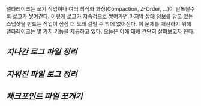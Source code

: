 델타레이크는 쓰기 작업이나 여러 최적화 과정(Compaction, Z-Order, ...)이 반복될수록 로그가 쌓여간다. 이렇게 로그가 지속적으로 쌓여가면 마지막 상태 정보를 담고 있는 스냅샷을 만드는 작업이 점점 더 오래 걸릴 수 밖에 없어진다. 이 문제를 개선하기 위해 델타레이크는 몇 가지 기능을 제공하고 있다. 오늘은 이에 대해 간단히 살펴보고자 한다.

## _지나간 로그 파일 정리_

## _지워진 파일 로그 정리_

## _체크포인트 파일 쪼개기_
